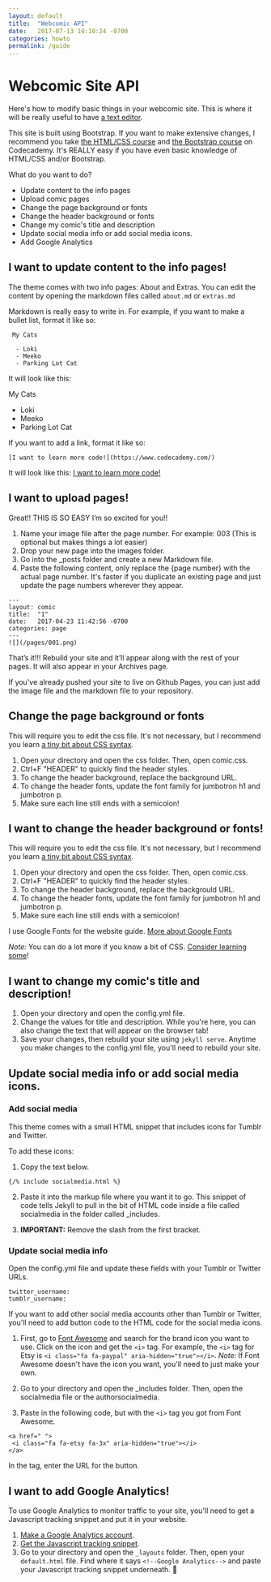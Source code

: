 ```yaml
---
layout: default
title:  "Webcomic API"
date:   2017-07-13 14:10:24 -0700
categories: howto
permalink: /guide
---
```

# Webcomic Site API

Here's how to modify basic things in your webcomic site. This is where it will be really useful to have [a text editor](https://atom.io/).

This site is built using Bootstrap. If you want to make extensive changes, I recommend you take [the HTML/CSS course](https://www.codecademy.com/learn/learn-html-css) and [the Bootstrap course](https://www.codecademy.com/courses/web-beginner-en-yjvdd/0/1) on Codecademy. It's REALLY easy if you have even basic knowledge of HTML/CSS and/or Bootstrap.

What do you want to do?

 - Update content to the info pages
 - Upload comic pages
 - Change the page background or fonts
 - Change the header background or fonts
 - Change my comic's title and description
 - Update social media info or add social media icons.
 - Add Google Analytics


## I want to update content to the info pages!

The theme comes with two info pages: About and Extras. You can edit the content by opening the markdown files called `about.md` or `extras.md`

Markdown is really easy to write in. For example, if you want to make a bullet list, format it like so:

```
 My Cats

  - Loki
  - Meeko
  - Parking Lot Cat

```
It will look like this:

My Cats

 - Loki
 - Meeko
 - Parking Lot Cat

If you want to add a link, format it like so:

```
[I want to learn more code!](https://www.codecademy.com/)
```

It will look like this:
[I want to learn more code!](https://www.codecademy.com/)

## I want to upload pages!

Great!! THIS IS SO EASY I’m so excited for you!!

1. Name your image file after the page number. For example: 003 (This is optional but makes things a lot easier)
2. Drop your new page into the images folder.
3. Go into the _posts folder and create a new Markdown file.
4. Paste the following content, only replace the {page number} with the actual page number. It's faster if you duplicate an existing page and just update the page numbers wherever they appear.


```
---
layout: comic
title:  "1"
date:   2017-04-23 11:42:56 -0700
categories: page
---
![](/pages/001.png)

```
That’s it!!! Rebuild your site and it’ll appear along with the rest of your pages. It will also appear in your Archives page.

If you've already pushed your site to live on Github Pages, you can just add the image file and the markdown file to your repository.

## Change the page background or fonts
This will require you to edit the css file. It's not necessary, but I recommend you learn [a tiny bit about CSS syntax](https://www.w3schools.com/css/css_syntax.asp).

1. Open your directory and open the css folder. Then, open comic.css.
2. Ctrl+F "HEADER" to quickly find the header styles.
3. To change the header background, replace the background URL.
4. To change the header fonts, update the font family for jumbotron h1 and jumbotron p.
5. Make sure each line still ends with a semicolon!



## I want to change the header background or fonts!

This will require you to edit the css file. It's not necessary, but I recommend you learn [a tiny bit about CSS syntax](https://www.w3schools.com/css/css_syntax.asp).

1. Open your directory and open the css folder. Then, open comic.css.
2. Ctrl+F "HEADER" to quickly find the header styles.
3. To change the header background, replace the backgrould URL.
4. To change the header fonts, update the font family for jumbotron h1 and jumbotron p.
5. Make sure each line still ends with a semicolon!

I use Google Fonts for the website guide. [More about Google Fonts](https://fonts.google.com/)

*Note:* You can do a lot more if you know a bit of CSS. [Consider learning some](#)!


## I want to change my comic's title and description!

1. Open your directory and open the config.yml file.
2. Change the values for title and description. While you're here, you can also change the text that will appear on the browser tab!
3. Save your changes, then rebuild your site using `jekyll serve`. Anytime you make changes to the config.yml file, you'll need to rebuild your site.


## Update social media info or add social media icons.

### Add social media
This theme comes with a small HTML snippet that includes icons for Tumblr and Twitter.

To add these icons:

1. Copy the text below.

```
{/% include socialmedia.html %}
```

2. Paste it into the markup file where you want it to go. This snippet of code tells Jekyll to pull in the bit of HTML code inside a file called socialmedia in the folder called _includes.

3. **IMPORTANT:** Remove the slash from the first bracket.

### Update social media info

Open the config.yml file and update these fields with your Tumblr or Twitter URLs.

```
twitter_username:
tumblr_username:
```

If you want to add other social media accounts other than Tumblr or Twitter, you'll need to add button code to the HTML code for the social media icons.

1. First, go to [Font Awesome](http://fontawesome.io/icons/#brand) and search for the brand icon you want to use. Click on the icon and get the `<i>` tag. For example, the `<i>` tag for Etsy is `<i class="fa fa-paypal" aria-hidden="true"></i>`.
*Note:* If Font Awesome doesn't have the icon you want, you'll need to just make your own.

2. Go to your directory and open the _includes folder. Then, open the socialmedia file or the authorsocialmedia.

3. Paste in the following code, but with the `<i>` tag you got from Font Awesome.
```
<a href=" ">
 <i class="fa fa-etsy fa-3x" aria-hidden="true"></i>
</a>
```
In the <a> tag, enter the URL for the button.

## I want to add Google Analytics!

To use Google Analytics to monitor traffic to your site, you'll need to get a Javascript tracking snippet and put it in your website.

1. [Make a Google Analytics account](https://analytics.google.com).
2. [Get the Javascript tracking snippet](https://support.google.com/analytics/answer/1008080?visit_id=1-636363448096800079-2450161999&rd=1#trackingID).
3. Go to your directory and open the `_layouts` folder. Then, open your `default.html` file. Find where it says `<!--Google Analytics-->` and paste your Javascript tracking snippet underneath.

